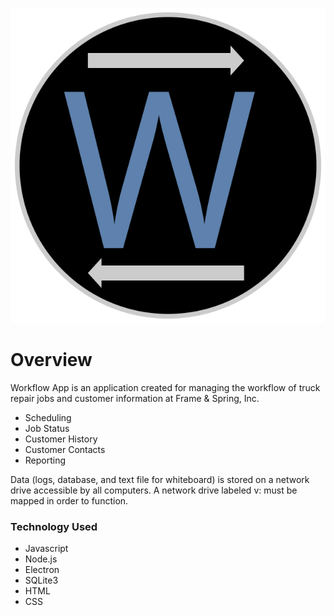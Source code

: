 ![Logo](/images/logo.svg)
# Overview
Workflow App is an application created for managing the workflow of truck repair jobs and customer information at Frame & Spring, Inc.

- Scheduling
- Job Status
- Customer History
- Customer Contacts
- Reporting 

Data (logs, database, and text file for whiteboard) is stored on a network drive accessible by all computers. A network drive labeled v: must be mapped in order to function.
### Technology Used
- Javascript
- Node.js
- Electron
- SQLite3
- HTML
- CSS
